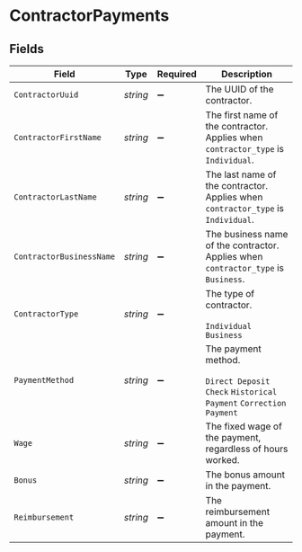# ContractorPayments


## Fields

| Field                                                                                   | Type                                                                                    | Required                                                                                | Description                                                                             |
| --------------------------------------------------------------------------------------- | --------------------------------------------------------------------------------------- | --------------------------------------------------------------------------------------- | --------------------------------------------------------------------------------------- |
| `ContractorUuid`                                                                        | *string*                                                                                | :heavy_minus_sign:                                                                      | The UUID of the contractor.                                                             |
| `ContractorFirstName`                                                                   | *string*                                                                                | :heavy_minus_sign:                                                                      | The first name of the contractor. Applies when `contractor_type` is `Individual`.       |
| `ContractorLastName`                                                                    | *string*                                                                                | :heavy_minus_sign:                                                                      | The last name of the contractor.  Applies when `contractor_type` is `Individual`.       |
| `ContractorBusinessName`                                                                | *string*                                                                                | :heavy_minus_sign:                                                                      | The business name of the contractor. Applies when `contractor_type` is `Business`.      |
| `ContractorType`                                                                        | *string*                                                                                | :heavy_minus_sign:                                                                      | The type of contractor.<br/><br/>`Individual` `Business`                                |
| `PaymentMethod`                                                                         | *string*                                                                                | :heavy_minus_sign:                                                                      | The payment method.<br/><br/>`Direct Deposit` `Check` `Historical Payment` `Correction Payment` |
| `Wage`                                                                                  | *string*                                                                                | :heavy_minus_sign:                                                                      | The fixed wage of the payment, regardless of hours worked.                              |
| `Bonus`                                                                                 | *string*                                                                                | :heavy_minus_sign:                                                                      | The bonus amount in the payment.                                                        |
| `Reimbursement`                                                                         | *string*                                                                                | :heavy_minus_sign:                                                                      | The reimbursement amount in the payment.                                                |